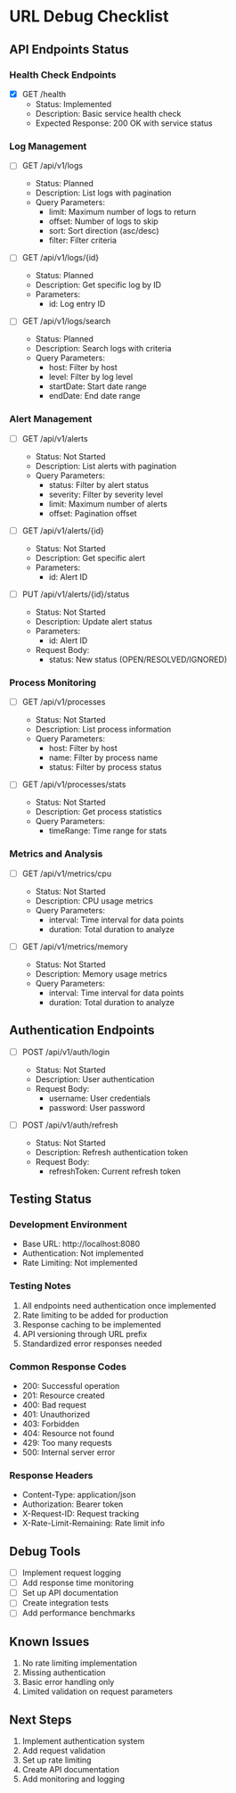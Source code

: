 # URL Debug Checklist

## API Endpoints Status

### Health Check Endpoints

- [x] GET /health
  - Status: Implemented
  - Description: Basic service health check
  - Expected Response: 200 OK with service status

### Log Management

- [ ] GET /api/v1/logs

  - Status: Planned
  - Description: List logs with pagination
  - Query Parameters:
    - limit: Maximum number of logs to return
    - offset: Number of logs to skip
    - sort: Sort direction (asc/desc)
    - filter: Filter criteria

- [ ] GET /api/v1/logs/{id}

  - Status: Planned
  - Description: Get specific log by ID
  - Parameters:
    - id: Log entry ID

- [ ] GET /api/v1/logs/search
  - Status: Planned
  - Description: Search logs with criteria
  - Query Parameters:
    - host: Filter by host
    - level: Filter by log level
    - startDate: Start date range
    - endDate: End date range

### Alert Management

- [ ] GET /api/v1/alerts

  - Status: Not Started
  - Description: List alerts with pagination
  - Query Parameters:
    - status: Filter by alert status
    - severity: Filter by severity level
    - limit: Maximum number of alerts
    - offset: Pagination offset

- [ ] GET /api/v1/alerts/{id}

  - Status: Not Started
  - Description: Get specific alert
  - Parameters:
    - id: Alert ID

- [ ] PUT /api/v1/alerts/{id}/status
  - Status: Not Started
  - Description: Update alert status
  - Parameters:
    - id: Alert ID
  - Request Body:
    - status: New status (OPEN/RESOLVED/IGNORED)

### Process Monitoring

- [ ] GET /api/v1/processes

  - Status: Not Started
  - Description: List process information
  - Query Parameters:
    - host: Filter by host
    - name: Filter by process name
    - status: Filter by process status

- [ ] GET /api/v1/processes/stats
  - Status: Not Started
  - Description: Get process statistics
  - Query Parameters:
    - timeRange: Time range for stats

### Metrics and Analysis

- [ ] GET /api/v1/metrics/cpu

  - Status: Not Started
  - Description: CPU usage metrics
  - Query Parameters:
    - interval: Time interval for data points
    - duration: Total duration to analyze

- [ ] GET /api/v1/metrics/memory
  - Status: Not Started
  - Description: Memory usage metrics
  - Query Parameters:
    - interval: Time interval for data points
    - duration: Total duration to analyze

## Authentication Endpoints

- [ ] POST /api/v1/auth/login

  - Status: Not Started
  - Description: User authentication
  - Request Body:
    - username: User credentials
    - password: User password

- [ ] POST /api/v1/auth/refresh
  - Status: Not Started
  - Description: Refresh authentication token
  - Request Body:
    - refreshToken: Current refresh token

## Testing Status

### Development Environment

- Base URL: http://localhost:8080
- Authentication: Not implemented
- Rate Limiting: Not implemented

### Testing Notes

1. All endpoints need authentication once implemented
2. Rate limiting to be added for production
3. Response caching to be implemented
4. API versioning through URL prefix
5. Standardized error responses needed

### Common Response Codes

- 200: Successful operation
- 201: Resource created
- 400: Bad request
- 401: Unauthorized
- 403: Forbidden
- 404: Resource not found
- 429: Too many requests
- 500: Internal server error

### Response Headers

- Content-Type: application/json
- Authorization: Bearer token
- X-Request-ID: Request tracking
- X-Rate-Limit-Remaining: Rate limit info

## Debug Tools

- [ ] Implement request logging
- [ ] Add response time monitoring
- [ ] Set up API documentation
- [ ] Create integration tests
- [ ] Add performance benchmarks

## Known Issues

1. No rate limiting implementation
2. Missing authentication
3. Basic error handling only
4. Limited validation on request parameters

## Next Steps

1. Implement authentication system
2. Add request validation
3. Set up rate limiting
4. Create API documentation
5. Add monitoring and logging
